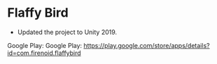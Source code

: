 # Flaffy Bird 
- Updated the project to Unity 2019.

Google Play: Google Play: https://play.google.com/store/apps/details?id=com.firenoid.flaffybird
